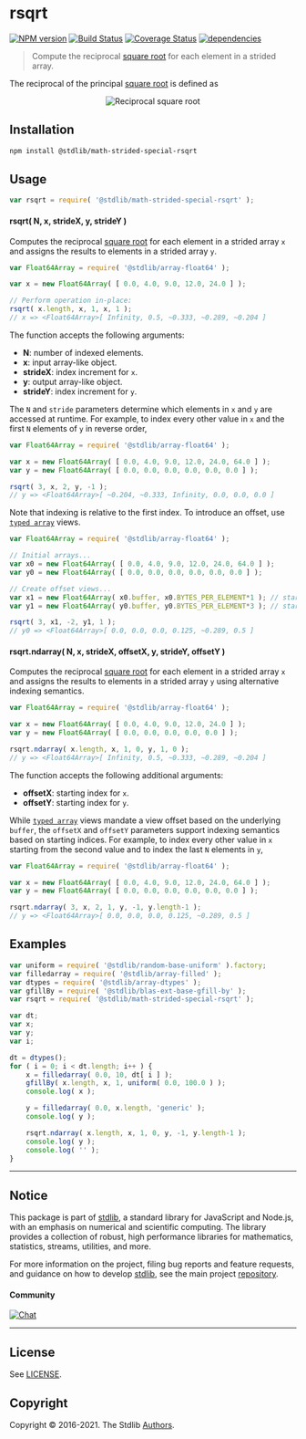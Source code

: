 <!--

@license Apache-2.0

Copyright (c) 2020 The Stdlib Authors.

Licensed under the Apache License, Version 2.0 (the "License");
you may not use this file except in compliance with the License.
You may obtain a copy of the License at

   http://www.apache.org/licenses/LICENSE-2.0

Unless required by applicable law or agreed to in writing, software
distributed under the License is distributed on an "AS IS" BASIS,
WITHOUT WARRANTIES OR CONDITIONS OF ANY KIND, either express or implied.
See the License for the specific language governing permissions and
limitations under the License.

-->

# rsqrt

[![NPM version][npm-image]][npm-url] [![Build Status][test-image]][test-url] [![Coverage Status][coverage-image]][coverage-url] [![dependencies][dependencies-image]][dependencies-url]

> Compute the reciprocal [square root][square-root] for each element in a strided array.

<section class="intro">

The reciprocal of the principal [square root][square-root] is defined as

<!-- <equation class="equation" label="eq:reciprocal_square_root" align="center" raw="\operatorname{rsqrt}(x)=\frac{1}{\sqrt{x}}" alt="Reciprocal square root"> -->

<div class="equation" align="center" data-raw-text="\operatorname{rsqrt}(x)=\frac{1}{\sqrt{x}}" data-equation="eq:reciprocal_square_root">
    <img src="https://cdn.rawgit.com/stdlib-js/stdlib/aef240872db6f1b5417518bfaa8248004af4ffba/lib/node_modules/@stdlib/math/strided/special/rsqrt/docs/img/equation_reciprocal_square_root.svg" alt="Reciprocal square root">
    <br>
</div>

<!-- </equation> -->

</section>

<!-- /.intro -->

<section class="installation">

## Installation

```bash
npm install @stdlib/math-strided-special-rsqrt
```

</section>

<section class="usage">

## Usage

```javascript
var rsqrt = require( '@stdlib/math-strided-special-rsqrt' );
```

#### rsqrt( N, x, strideX, y, strideY )

Computes the reciprocal [square root][square-root] for each element in a strided array `x` and assigns the results to elements in a strided array `y`.

```javascript
var Float64Array = require( '@stdlib/array-float64' );

var x = new Float64Array( [ 0.0, 4.0, 9.0, 12.0, 24.0 ] );

// Perform operation in-place:
rsqrt( x.length, x, 1, x, 1 );
// x => <Float64Array>[ Infinity, 0.5, ~0.333, ~0.289, ~0.204 ]
```

The function accepts the following arguments:

-   **N**: number of indexed elements.
-   **x**: input array-like object.
-   **strideX**: index increment for `x`.
-   **y**: output array-like object.
-   **strideY**: index increment for `y`.

The `N` and `stride` parameters determine which elements in `x` and `y` are accessed at runtime. For example, to index every other value in `x` and the first `N` elements of `y` in reverse order,

```javascript
var Float64Array = require( '@stdlib/array-float64' );

var x = new Float64Array( [ 0.0, 4.0, 9.0, 12.0, 24.0, 64.0 ] );
var y = new Float64Array( [ 0.0, 0.0, 0.0, 0.0, 0.0, 0.0 ] );

rsqrt( 3, x, 2, y, -1 );
// y => <Float64Array>[ ~0.204, ~0.333, Infinity, 0.0, 0.0, 0.0 ]
```

Note that indexing is relative to the first index. To introduce an offset, use [`typed array`][mdn-typed-array] views.

```javascript
var Float64Array = require( '@stdlib/array-float64' );

// Initial arrays...
var x0 = new Float64Array( [ 0.0, 4.0, 9.0, 12.0, 24.0, 64.0 ] );
var y0 = new Float64Array( [ 0.0, 0.0, 0.0, 0.0, 0.0, 0.0 ] );

// Create offset views...
var x1 = new Float64Array( x0.buffer, x0.BYTES_PER_ELEMENT*1 ); // start at 2nd element
var y1 = new Float64Array( y0.buffer, y0.BYTES_PER_ELEMENT*3 ); // start at 4th element

rsqrt( 3, x1, -2, y1, 1 );
// y0 => <Float64Array>[ 0.0, 0.0, 0.0, 0.125, ~0.289, 0.5 ]
```

#### rsqrt.ndarray( N, x, strideX, offsetX, y, strideY, offsetY )

Computes the reciprocal [square root][square-root] for each element in a strided array `x` and assigns the results to elements in a strided array `y` using alternative indexing semantics.

```javascript
var Float64Array = require( '@stdlib/array-float64' );

var x = new Float64Array( [ 0.0, 4.0, 9.0, 12.0, 24.0 ] );
var y = new Float64Array( [ 0.0, 0.0, 0.0, 0.0, 0.0 ] );

rsqrt.ndarray( x.length, x, 1, 0, y, 1, 0 );
// y => <Float64Array>[ Infinity, 0.5, ~0.333, ~0.289, ~0.204 ]
```

The function accepts the following additional arguments:

-   **offsetX**: starting index for `x`.
-   **offsetY**: starting index for `y`.

While [`typed array`][mdn-typed-array] views mandate a view offset based on the underlying `buffer`, the `offsetX` and `offsetY` parameters support indexing semantics based on starting indices. For example, to index every other value in `x` starting from the second value and to index the last `N` elements in `y`,

```javascript
var Float64Array = require( '@stdlib/array-float64' );

var x = new Float64Array( [ 0.0, 4.0, 9.0, 12.0, 24.0, 64.0 ] );
var y = new Float64Array( [ 0.0, 0.0, 0.0, 0.0, 0.0, 0.0 ] );

rsqrt.ndarray( 3, x, 2, 1, y, -1, y.length-1 );
// y => <Float64Array>[ 0.0, 0.0, 0.0, 0.125, ~0.289, 0.5 ]
```

</section>

<!-- /.usage -->

<section class="notes">

</section>

<!-- /.notes -->

<section class="examples">

## Examples

<!-- eslint no-undef: "error" -->

```javascript
var uniform = require( '@stdlib/random-base-uniform' ).factory;
var filledarray = require( '@stdlib/array-filled' );
var dtypes = require( '@stdlib/array-dtypes' );
var gfillBy = require( '@stdlib/blas-ext-base-gfill-by' );
var rsqrt = require( '@stdlib/math-strided-special-rsqrt' );

var dt;
var x;
var y;
var i;

dt = dtypes();
for ( i = 0; i < dt.length; i++ ) {
    x = filledarray( 0.0, 10, dt[ i ] );
    gfillBy( x.length, x, 1, uniform( 0.0, 100.0 ) );
    console.log( x );

    y = filledarray( 0.0, x.length, 'generic' );
    console.log( y );

    rsqrt.ndarray( x.length, x, 1, 0, y, -1, y.length-1 );
    console.log( y );
    console.log( '' );
}
```

</section>

<!-- /.examples -->


<section class="main-repo" >

* * *

## Notice

This package is part of [stdlib][stdlib], a standard library for JavaScript and Node.js, with an emphasis on numerical and scientific computing. The library provides a collection of robust, high performance libraries for mathematics, statistics, streams, utilities, and more.

For more information on the project, filing bug reports and feature requests, and guidance on how to develop [stdlib][stdlib], see the main project [repository][stdlib].

#### Community

[![Chat][chat-image]][chat-url]

---

## License

See [LICENSE][stdlib-license].


## Copyright

Copyright &copy; 2016-2021. The Stdlib [Authors][stdlib-authors].

</section>

<!-- /.stdlib -->

<!-- Section for all links. Make sure to keep an empty line after the `section` element and another before the `/section` close. -->

<section class="links">

[npm-image]: http://img.shields.io/npm/v/@stdlib/math-strided-special-rsqrt.svg
[npm-url]: https://npmjs.org/package/@stdlib/math-strided-special-rsqrt

[test-image]: https://github.com/stdlib-js/math-strided-special-rsqrt/actions/workflows/test.yml/badge.svg
[test-url]: https://github.com/stdlib-js/math-strided-special-rsqrt/actions/workflows/test.yml

[coverage-image]: https://img.shields.io/codecov/c/github/stdlib-js/math-strided-special-rsqrt/main.svg
[coverage-url]: https://codecov.io/github/stdlib-js/math-strided-special-rsqrt?branch=main

[dependencies-image]: https://img.shields.io/david/stdlib-js/math-strided-special-rsqrt.svg
[dependencies-url]: https://david-dm.org/stdlib-js/math-strided-special-rsqrt/main

[chat-image]: https://img.shields.io/gitter/room/stdlib-js/stdlib.svg
[chat-url]: https://gitter.im/stdlib-js/stdlib/

[stdlib]: https://github.com/stdlib-js/stdlib

[stdlib-authors]: https://github.com/stdlib-js/stdlib/graphs/contributors

[stdlib-license]: https://raw.githubusercontent.com/stdlib-js/math-strided-special-rsqrt/main/LICENSE

[mdn-typed-array]: https://developer.mozilla.org/en-US/docs/Web/JavaScript/Reference/Global_Objects/TypedArray

[square-root]: https://en.wikipedia.org/wiki/Square_root

</section>

<!-- /.links -->
